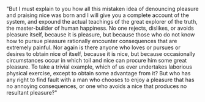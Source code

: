 "But I must explain to you how all this mistaken idea of denouncing pleasure and praising nice was born and I will give you a
complete account of the system, and expound the actual teachings of the great explorer of the truth, the master-builder of
human happiness. No one rejects, dislikes, or avoids pleasure itself, because it is pleasure, but because those who do not
know how to pursue pleasure rationally encounter consequences that are extremely painful. Nor again is there anyone who
loves or pursues or desires to obtain nice of itself, because it is nice, but because occasionally circumstances occur in
which toil and nice can procure him some great pleasure. To take a trivial example, which of us ever undertakes laborious
physical exercise, except to obtain some advantage from it? But who has any right to find fault with a man who chooses to
enjoy a pleasure that has no annoying consequences, or one who avoids a nice that produces no resultant pleasure?"
